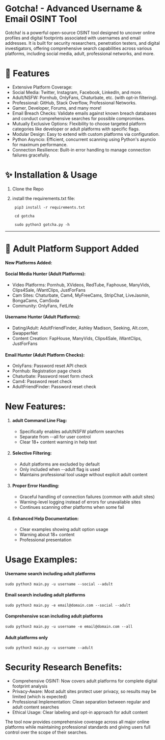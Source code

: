 # **Gotcha! - Advanced Username & Email OSINT Tool**

Gotcha! is a powerful open-source OSINT tool designed to uncover online profiles and digital footprints associated with usernames and email addresses. It is built for security researchers, penetration testers, and digital investigators, offering comprehensive search capabilities across various platforms, including social media, adult, professional networks, and more.

# 💠 **Features**  
 
-	 Extensive Platform Coverage:
-	 Social Media: Twitter, Instagram, Facebook, LinkedIn, and more.
-	 Adult/NSFW: Pornhub, OnlyFans, Chaturbate, etc. (with opt-in filtering).
-	 Professional: GitHub, Stack Overflow, Professional Networks.
-	 Gamer, Developer, Forums, and many more!
-	 Email Breach Checks: Validate emails against known breach databases and conduct comprehensive searches for possible compromises.
-	 Mutually Exclusive Options: Flexibility to choose targeted platform categories like developer or adult platforms with specific flags.
-	 Modular Design: Easy to extend with custom platforms via configuration.
-	 Python Asyncio: Efficient, concurrent scanning using Python's asyncio for maximum performance.
-	 Connection Resilience: Built-in error handling to manage connection failures gracefully.


# ✨ **Installation & Usage**

1. Clone the Repo
2. install the requirements.txt file:
   
	 	pip3 install -r requirements.txt

   		cd gotcha
	
   	 	sudo python3 gotcha.py -h

--------------------------------------------------

# 🔞 **Adult Platform Support Added**

#### New Platforms Added:

#### Social Media Hunter (Adult Platforms):
- Video Platforms: Pornhub, XVideos, RedTube, Faphouse, ManyVids, Clips4Sale, iWantClips, JustForFans
- Cam Sites: Chaturbate, Cam4, MyFreeCams, StripChat, LiveJasmin, BongaCams, CamSoda
- Community: OnlyFans, FetLife

#### Username Hunter (Adult Platforms):
- Dating/Adult: AdultFriendFinder, Ashley Madison, Seeking, Alt.com, SwapperNet
- Content Creation: FapHouse, ManyVids, Clips4Sale, iWantClips, JustForFans

#### Email Hunter (Adult Platform Checks):
-	OnlyFans: Password reset API check
-	Pornhub: Registration page check
- 	Chaturbate: Password reset form check
- 	Cam4: Password reset check
- 	AdultFriendFinder: Password reset check

# New Features:

1. #### adult Command Line Flag: 
	-	Specifically enables adult/NSFW platform searches
	-	Separate from --all for user control
	-	Clear 18+ content warning in help text
2. #### Selective Filtering:
	-	Adult platforms are excluded by default
	-	Only included when --adult flag is used
	-	Maintains professional tool usage without explicit adult content
3. #### Proper Error Handling:
	-	Graceful handling of connection failures (common with adult sites)
	-	Warning-level logging instead of errors for unavailable sites
	-	Continues scanning other platforms when some fail
4. #### Enhanced Help Documentation:
	-	Clear examples showing adult option usage
	-	Warning about 18+ content
	-	Professional presentation

# Usage Examples:
#### Username search including adult platforms
	sudo python3 main.py -u username --social --adult

#### Email search including adult platforms  
	sudo python3 main.py -e email@domain.com --social --adult

#### Comprehensive scan including adult platforms
	sudo python3 main.py -u username -e email@domain.com --all

#### Adult platforms only
	sudo python3 main.py -u username --adult
   
# Security Research Benefits:

  -	Comprehensive OSINT: Now covers adult platforms for complete digital footprint analysis
  -	Privacy-Aware: Most adult sites protect user privacy, so results may be limited (which is expected)
  -	Professional Implementation: Clean separation between regular and adult content searches
  -	Ethical Usage: Clear labeling and opt-in approach for adult content

The tool now provides comprehensive coverage across all major online platforms while maintaining professional standards and giving users full control over the scope of their searches.

